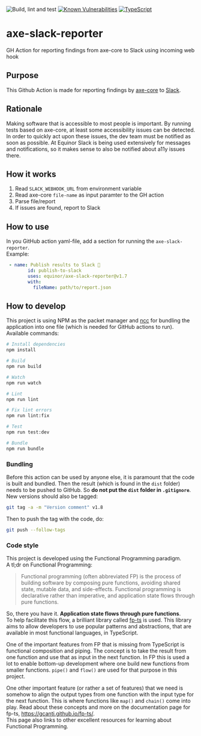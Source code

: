 ![Build, lint and test](https://github.com/equinor/axe-slack-reporter/actions/workflows/build-lint-test.yml/badge.svg)
[![Known Vulnerabilities](https://snyk.io/test/github/equinor/axe-slack-reporter/badge.svg?targetFile=package.json)](https://snyk.io/test/github/equinor/axe-slack-reporter?targetFile=package.json)
[![TypeScript](https://img.shields.io/badge/%3C%2F%3E-TypeScript-%230074c1.svg)](http://www.typescriptlang.org/)


# axe-slack-reporter
GH Action for reporting findings from axe-core to Slack using incoming web hook

## Purpose
This Github Action is made for reporting findings by [axe-core](https://github.com/dequelabs/axe-core) to [Slack](https://slack.com/).

## Rationale
Making software that is accessible to most people is important. By running tests based on axe-core, at least some accessibility issues can be detected. In order to quickly act upon these issues, the dev team must be notified as soon as possible. At Equinor Slack is being used extensively for messages and notifications, so it makes sense to also be notified about a11y issues there.

## How it works
1. Read `SLACK_WEBHOOK_URL` from environment variable
1. Read axe-core `file-name` as input paramter to the GH action
1. Parse file/report
1. If issues are found, report to Slack

## How to use
In you GitHub action yaml-file, add a section for running the `axe-slack-reporter`.  
Example:
```yaml
 - name: Publish results to Slack 💬
        id: publish-to-slack
        uses: equinor/axe-slack-reporter@v1.7
        with:
          fileName: path/to/report.json
```

## How to develop
This project is using NPM as the packet manager and [ncc](https://github.com/vercel/ncc) for bundling the application into one file (which is needed for GitHub actions to run).  
Available commands:

```bash
# Install dependencies
npm install

# Build
npm run build

# Watch
npm run watch

# Lint
npm run lint

# Fix lint errors
npm run lint:fix

# Test
npm run test:dev

# Bundle
npm run bundle
```

### Bundling
Before this action can be used by anyone else, it is paramount that the code is built and bundled. Then the result (which is found in the `dist` folder) needs to be pushed to GitHub. So **do not put the `dist` folder in `.gitignore`**.  
New versions should also be tagged:  

```bash
git tag -a -m "Version comment" v1.8
```

Then to push the tag with the code, do:  

```bash
git push --follow-tags
```

### Code style
This project is developed using the Functional Programming paradigm.  
A tl;dr on Functional Programming:
> Functional programming (often abbreviated FP) is the process of building software by composing pure functions, avoiding shared state, mutable data, and side-effects. Functional programming is declarative rather than imperative, and application state flows through pure functions.

So, there you have it. **Application state flows through pure functions**.  
To help facilitate this flow, a brilliant library called [fp-ts](https://github.com/gcanti/fp-ts) is used. This library aims to allow developers to use popular patterns and abstractions, that are available in most functional languages, in TypeScript.

One of the important features from FP that is missing from TypeScript is functional composition and piping. The concept is to take the result from one function and use that as input in the next function. In FP this is used a lot to enable bottom-up development where one build new functions from smaller functions. `pipe()` and `flow()` are used for that purpose in this project.

One other important feature (or rather a set of features) that we need is somehow to align the output types from one function with the input type for the next function. This is where functions like `map()` and `chain()` come into play. Read about these concepts and more on the documentation page for fp-ts, https://gcanti.github.io/fp-ts/.  
This page also links to other excellent resources for learning about Functional Programming.